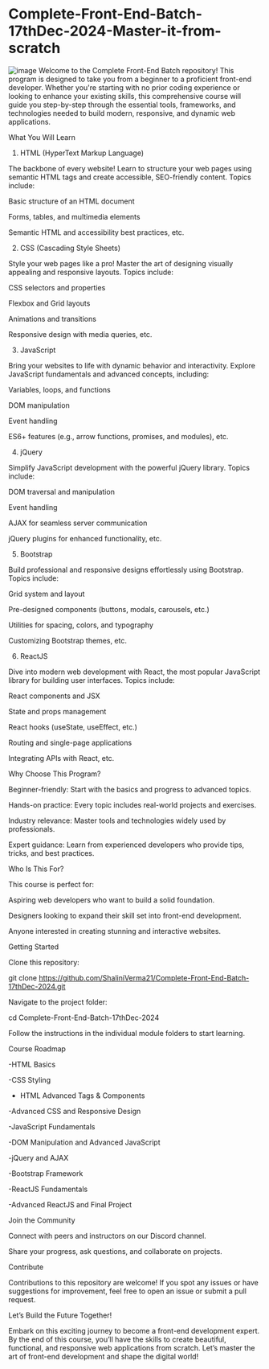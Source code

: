 # Complete-Front-End-Batch-17thDec-2024-Master-it-from-scratch
![image](https://github.com/user-attachments/assets/323d833b-d690-4914-9ab0-cb8b15826316)
Welcome to the Complete Front-End Batch repository! This program is designed to take you from a beginner to a proficient front-end developer. Whether you're starting with no prior coding experience or looking to enhance your existing skills, this comprehensive course will guide you step-by-step through the essential tools, frameworks, and technologies needed to build modern, responsive, and dynamic web applications.

What You Will Learn

1. HTML (HyperText Markup Language)

The backbone of every website! Learn to structure your web pages using semantic HTML tags and create accessible, SEO-friendly content. Topics include:

Basic structure of an HTML document

Forms, tables, and multimedia elements

Semantic HTML and accessibility best practices, etc.


2. CSS (Cascading Style Sheets)

Style your web pages like a pro! Master the art of designing visually appealing and responsive layouts. Topics include:

CSS selectors and properties

Flexbox and Grid layouts

Animations and transitions

Responsive design with media queries, etc.


3. JavaScript

Bring your websites to life with dynamic behavior and interactivity. Explore JavaScript fundamentals and advanced concepts, including:

Variables, loops, and functions

DOM manipulation

Event handling

ES6+ features (e.g., arrow functions, promises, and modules), etc.


4. jQuery

Simplify JavaScript development with the powerful jQuery library. Topics include:

DOM traversal and manipulation

Event handling

AJAX for seamless server communication

jQuery plugins for enhanced functionality, etc.


5. Bootstrap

Build professional and responsive designs effortlessly using Bootstrap. Topics include:

Grid system and layout

Pre-designed components (buttons, modals, carousels, etc.)

Utilities for spacing, colors, and typography

Customizing Bootstrap themes, etc.


6. ReactJS

Dive into modern web development with React, the most popular JavaScript library for building user interfaces. Topics include:

React components and JSX

State and props management

React hooks (useState, useEffect, etc.)

Routing and single-page applications

Integrating APIs with React, etc.


Why Choose This Program?

Beginner-friendly: Start with the basics and progress to advanced topics.

Hands-on practice: Every topic includes real-world projects and exercises.

Industry relevance: Master tools and technologies widely used by professionals.

Expert guidance: Learn from experienced developers who provide tips, tricks, and best practices.

Who Is This For?

This course is perfect for:

Aspiring web developers who want to build a solid foundation.

Designers looking to expand their skill set into front-end development.

Anyone interested in creating stunning and interactive websites.

Getting Started

Clone this repository:

git clone https://github.com/ShaliniVerma21/Complete-Front-End-Batch-17thDec-2024.git

Navigate to the project folder:

cd Complete-Front-End-Batch-17thDec-2024

Follow the instructions in the individual module folders to start learning.

Course Roadmap

-HTML Basics

-CSS Styling

- HTML Advanced Tags & Components

-Advanced CSS and Responsive Design

-JavaScript Fundamentals

-DOM Manipulation and Advanced JavaScript

-jQuery and AJAX

-Bootstrap Framework

-ReactJS Fundamentals

-Advanced ReactJS and Final Project


Join the Community

Connect with peers and instructors on our Discord channel.

Share your progress, ask questions, and collaborate on projects.

Contribute

Contributions to this repository are welcome! If you spot any issues or have suggestions for improvement, feel free to open an issue or submit a pull request.

Let’s Build the Future Together!

Embark on this exciting journey to become a front-end development expert. By the end of this course, you’ll have the skills to create beautiful, functional, and responsive web applications from scratch. Let’s master the art of front-end development and shape the digital world!
